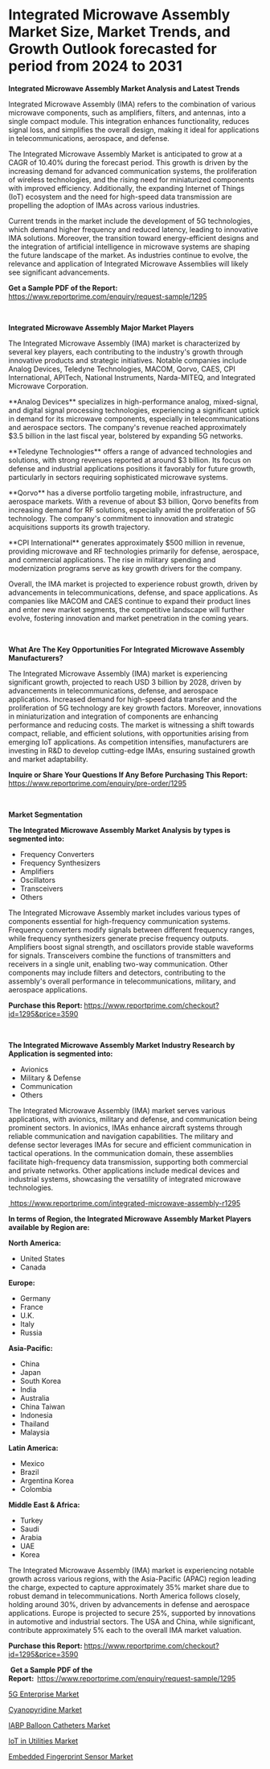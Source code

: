 <p><h1>Integrated Microwave Assembly Market Size, Market Trends, and Growth Outlook forecasted for period from 2024 to 2031</h1></p><p><strong>Integrated Microwave Assembly Market Analysis and Latest Trends</strong></p>
<p><p>Integrated Microwave Assembly (IMA) refers to the combination of various microwave components, such as amplifiers, filters, and antennas, into a single compact module. This integration enhances functionality, reduces signal loss, and simplifies the overall design, making it ideal for applications in telecommunications, aerospace, and defense. </p><p>The Integrated Microwave Assembly Market is anticipated to grow at a CAGR of 10.40% during the forecast period. This growth is driven by the increasing demand for advanced communication systems, the proliferation of wireless technologies, and the rising need for miniaturized components with improved efficiency. Additionally, the expanding Internet of Things (IoT) ecosystem and the need for high-speed data transmission are propelling the adoption of IMAs across various industries.</p><p>Current trends in the market include the development of 5G technologies, which demand higher frequency and reduced latency, leading to innovative IMA solutions. Moreover, the transition toward energy-efficient designs and the integration of artificial intelligence in microwave systems are shaping the future landscape of the market. As industries continue to evolve, the relevance and application of Integrated Microwave Assemblies will likely see significant advancements.</p></p>
<p><strong>Get a Sample PDF of the Report:&nbsp;</strong> <a href="https://www.reportprime.com/enquiry/request-sample/1295">https://www.reportprime.com/enquiry/request-sample/1295</a></p>
<p>&nbsp;</p>
<p><strong>Integrated Microwave Assembly Major Market Players</strong></p>
<p><p>The Integrated Microwave Assembly (IMA) market is characterized by several key players, each contributing to the industry's growth through innovative products and strategic initiatives. Notable companies include Analog Devices, Teledyne Technologies, MACOM, Qorvo, CAES, CPI International, APITech, National Instruments, Narda-MITEQ, and Integrated Microwave Corporation.</p><p>**Analog Devices** specializes in high-performance analog, mixed-signal, and digital signal processing technologies, experiencing a significant uptick in demand for its microwave components, especially in telecommunications and aerospace sectors. The company's revenue reached approximately $3.5 billion in the last fiscal year, bolstered by expanding 5G networks.</p><p>**Teledyne Technologies** offers a range of advanced technologies and solutions, with strong revenues reported at around $3 billion. Its focus on defense and industrial applications positions it favorably for future growth, particularly in sectors requiring sophisticated microwave systems.</p><p>**Qorvo** has a diverse portfolio targeting mobile, infrastructure, and aerospace markets. With a revenue of about $3 billion, Qorvo benefits from increasing demand for RF solutions, especially amid the proliferation of 5G technology. The company's commitment to innovation and strategic acquisitions supports its growth trajectory.</p><p>**CPI International** generates approximately $500 million in revenue, providing microwave and RF technologies primarily for defense, aerospace, and commercial applications. The rise in military spending and modernization programs serve as key growth drivers for the company.</p><p>Overall, the IMA market is projected to experience robust growth, driven by advancements in telecommunications, defense, and space applications. As companies like MACOM and CAES continue to expand their product lines and enter new market segments, the competitive landscape will further evolve, fostering innovation and market penetration in the coming years.</p></p>
<p>&nbsp;</p>
<p><strong>What Are The Key Opportunities For Integrated Microwave Assembly Manufacturers?</strong></p>
<p><p>The Integrated Microwave Assembly (IMA) market is experiencing significant growth, projected to reach USD 3 billion by 2028, driven by advancements in telecommunications, defense, and aerospace applications. Increased demand for high-speed data transfer and the proliferation of 5G technology are key growth factors. Moreover, innovations in miniaturization and integration of components are enhancing performance and reducing costs. The market is witnessing a shift towards compact, reliable, and efficient solutions, with opportunities arising from emerging IoT applications. As competition intensifies, manufacturers are investing in R&D to develop cutting-edge IMAs, ensuring sustained growth and market adaptability.</p></p>
<p><strong>Inquire or Share Your Questions If Any Before Purchasing This Report:</strong> <a href="https://www.reportprime.com/enquiry/pre-order/1295">https://www.reportprime.com/enquiry/pre-order/1295</a></p>
<p>&nbsp;</p>
<p><strong>Market Segmentation</strong></p>
<p><strong>The Integrated Microwave Assembly Market Analysis by types is segmented into:</strong></p>
<p><ul><li>Frequency Converters</li><li>Frequency Synthesizers</li><li>Amplifiers</li><li>Oscillators</li><li>Transceivers</li><li>Others</li></ul></p>
<p><p>The Integrated Microwave Assembly market includes various types of components essential for high-frequency communication systems. Frequency converters modify signals between different frequency ranges, while frequency synthesizers generate precise frequency outputs. Amplifiers boost signal strength, and oscillators provide stable waveforms for signals. Transceivers combine the functions of transmitters and receivers in a single unit, enabling two-way communication. Other components may include filters and detectors, contributing to the assembly's overall performance in telecommunications, military, and aerospace applications.</p></p>
<p><strong>Purchase this Report:&nbsp;</strong><a href="https://www.reportprime.com/checkout?id=1295&price=3590">https://www.reportprime.com/checkout?id=1295&price=3590</a></p>
<p>&nbsp;</p>
<p><strong>The Integrated Microwave Assembly Market Industry Research by Application is segmented into:</strong></p>
<p><ul><li>Avionics</li><li>Military & Defense</li><li>Communication</li><li>Others</li></ul></p>
<p><p>The Integrated Microwave Assembly (IMA) market serves various applications, with avionics, military and defense, and communication being prominent sectors. In avionics, IMAs enhance aircraft systems through reliable communication and navigation capabilities. The military and defense sector leverages IMAs for secure and efficient communication in tactical operations. In the communication domain, these assemblies facilitate high-frequency data transmission, supporting both commercial and private networks. Other applications include medical devices and industrial systems, showcasing the versatility of integrated microwave technologies.</p></p>
<p><a href="https://www.reportprime.com/integrated-microwave-assembly-r1295">&nbsp;https://www.reportprime.com/integrated-microwave-assembly-r1295</a></p>
<p><strong>In terms of Region, the Integrated Microwave Assembly Market Players available by Region are:</strong></p>
<p>
    <p> <strong> North America: </strong>
        <ul>
            <li>United States</li>
            <li>Canada</li>
        </ul>
        </p> 
    <p> <strong> Europe: </strong>
        <ul>
            <li>Germany</li>
            <li>France</li>
            <li>U.K.</li>
            <li>Italy</li>
            <li>Russia</li>
        </ul>
        </p> 
    <p> <strong> Asia-Pacific: </strong>
        <ul>
            <li>China</li>
            <li>Japan</li>
            <li>South Korea</li>
            <li>India</li>
            <li>Australia</li>
            <li>China Taiwan</li>
            <li>Indonesia</li>
            <li>Thailand</li>
            <li>Malaysia</li>
        </ul>
        </p> 
    <p> <strong> Latin America: </strong>
        <ul>
            <li>Mexico</li>
            <li>Brazil</li>
            <li>Argentina Korea</li>
            <li>Colombia</li>
        </ul>
        </p> 
    <p> <strong> Middle East & Africa: </strong>
        <ul>
            <li>Turkey</li>
            <li>Saudi</li>
            <li>Arabia</li>
            <li>UAE</li>
            <li>Korea</li>
        </ul>
    </p>
    </p>
<p><p>The Integrated Microwave Assembly (IMA) market is experiencing notable growth across various regions, with the Asia-Pacific (APAC) region leading the charge, expected to capture approximately 35% market share due to robust demand in telecommunications. North America follows closely, holding around 30%, driven by advancements in defense and aerospace applications. Europe is projected to secure 25%, supported by innovations in automotive and industrial sectors. The USA and China, while significant, contribute approximately 5% each to the overall IMA market valuation.</p></p>
<p><strong>Purchase this Report: </strong><a href="https://www.reportprime.com/checkout?id=1295&price=3590">https://www.reportprime.com/checkout?id=1295&price=3590</a></p>
<p>&nbsp;<strong>Get a Sample PDF of the Report:&nbsp;&nbsp;</strong><a href="https://www.reportprime.com/enquiry/request-sample/1295">https://www.reportprime.com/enquiry/request-sample/1295</a></p>
<p><strong></strong></p>
<p><p><a href="https://medium.com/@irwingibson2023/global-5g-enterprise-market-trends-forecasts-and-market-strategic-analysis-2024-2031-c7cec59363d6">5G Enterprise Market</a></p><p><a href="https://www.linkedin.com/pulse/what-emerging-market-trends-cyanopyridine-detailed-overview-applications-p5e3f?trackingId=OY0yaiJbSK%2B4chPohGcU7Q%3D%3D">Cyanopyridine Market</a></p><p><a href="https://issuu.com/reportprime-2/docs/iabp-balloon-catheters-market-size-_7ae67f1cbfcb75">IABP Balloon Catheters Market</a></p><p><a href="https://medium.com/@daveblock12/global-iot-in-utilities-market-analysis-key-market-trends-and-future-projections-2024-2031-0ea430e95b80">IoT in Utilities Market</a></p><p><a href="https://github.com/ChiragRP21/Market-Research-Report-List-6/blob/main/embedded-fingerprint-sensor-market.md">Embedded Fingerprint Sensor Market</a></p></p>